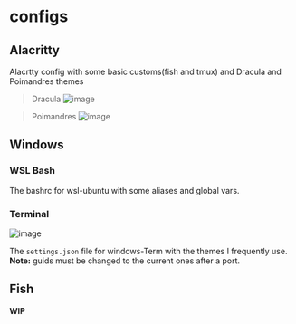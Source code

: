 # configs
## Alacritty
Alacrtty config with some basic customs(fish and tmux) and Dracula and Poimandres themes
 > Dracula
 ![image](https://user-images.githubusercontent.com/65453774/186340296-c2c1be33-dd09-415f-b8d4-6e3b4860870e.png)

 
 > Poimandres
 ![image](https://user-images.githubusercontent.com/65453774/186339989-0cc406cc-4339-4eb5-9611-c4a41d3fd88e.png)

## Windows
### WSL Bash
The bashrc for wsl-ubuntu with some aliases and global vars.
### Terminal
![image](https://user-images.githubusercontent.com/65453774/186362523-83caa8ce-9b92-4c57-97e0-b79eba8b8bf6.png)

The `settings.json` file for windows-Term with the themes I frequently use.  
**Note:** guids must be changed to the current ones after a port.
## Fish
**WIP**

